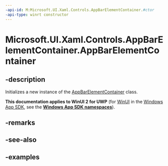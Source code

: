 ```yaml
---
-api-id: M:Microsoft.UI.Xaml.Controls.AppBarElementContainer.#ctor
-api-type: winrt constructor
---
```


<!-- Method syntax.
public AppBarElementContainer.AppBarElementContainer()
-->

# Microsoft.UI.Xaml.Controls.AppBarElementContainer.AppBarElementContainer

## -description

Initializes a new instance of the [AppBarElementContainer](appbarelementcontainer.md) class.

**This documentation applies to WinUI 2 for UWP** (for [WinUI](/windows/apps/winui/winui3/) in the [Windows App SDK](/windows/apps/windows-app-sdk/), see the **[Windows App SDK namespaces](/windows/windows-app-sdk/api/winrt/)**).

## -remarks

## -see-also

## -examples

